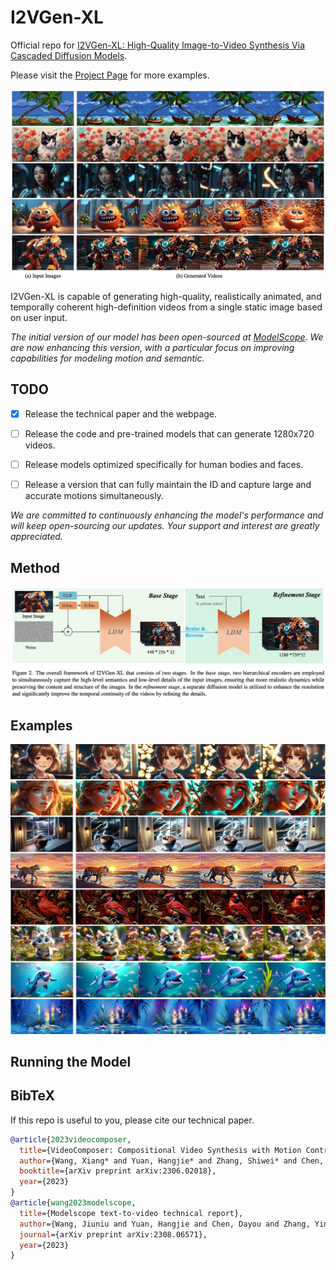 # I2VGen-XL

Official repo for [I2VGen-XL: High-Quality Image-to-Video Synthesis Via Cascaded Diffusion Models]().


Please visit the [Project Page](https://i2vgen-xl.github.io/index.html) for more examples.



![figure1](source/fig_01.jpg "figure1")



I2VGen-XL is capable of generating high-quality, realistically animated, and temporally coherent high-definition videos from a single static image based on user input.


*The initial version of our model has been open-sourced at [ModelScope](https://modelscope.cn/models/damo/Image-to-Video/summary). We are now enhancing this version, with a particular focus on improving capabilities for modeling motion and semantic.*




## TODO
- [x] Release the technical paper and the webpage.
- [ ] Release the code and pre-trained models that can generate 1280x720 videos.
- [ ] Release models optimized specifically for human bodies and faces.
- [ ] Release a version that can fully maintain the ID and capture large and accurate motions simultaneously.


*We are committed to continuously enhancing the model's performance and will keep open-sourcing our updates. Your support and interest are greatly appreciated.*


## Method

![method](source/fig_02.jpg "method")


## Examples

![figure2](source/fig_04.png "figure2")


## Running the Model



## BibTeX

If this repo is useful to you, please cite our technical paper.


```bibtex
@article{2023videocomposer,
  title={VideoComposer: Compositional Video Synthesis with Motion Controllability},
  author={Wang, Xiang* and Yuan, Hangjie* and Zhang, Shiwei* and Chen, Dayou* and Wang, Jiuniu, and Zhang, Yingya, and Shen, Yujun, and Zhao, Deli and Zhou, Jingren},
  booktitle={arXiv preprint arXiv:2306.02018},
  year={2023}
}
@article{wang2023modelscope,
  title={Modelscope text-to-video technical report},
  author={Wang, Jiuniu and Yuan, Hangjie and Chen, Dayou and Zhang, Yingya and Wang, Xiang and Zhang, Shiwei},
  journal={arXiv preprint arXiv:2308.06571},
  year={2023}
}
```
